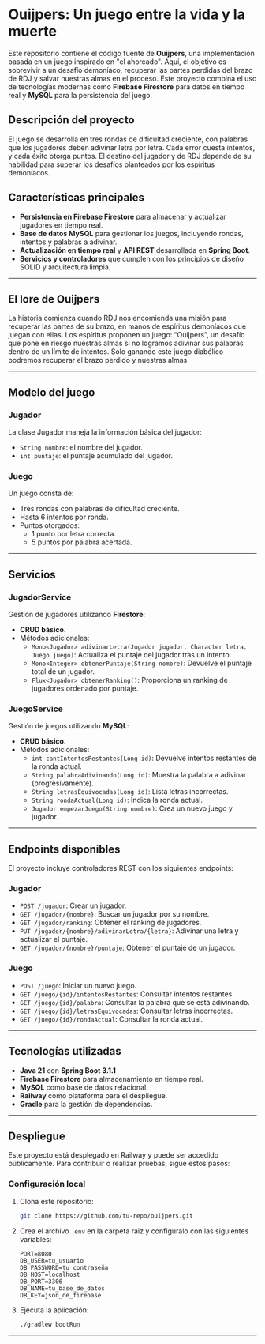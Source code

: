 # Ouijpers: Un juego entre la vida y la muerte

Este repositorio contiene el código fuente de **Ouijpers**, una implementación basada en un juego inspirado en "el ahorcado". Aquí, el objetivo es sobrevivir a un desafío demoníaco, recuperar las partes perdidas del brazo de RDJ y salvar nuestras almas en el proceso. Este proyecto combina el uso de tecnologías modernas como **Firebase Firestore** para datos en tiempo real y **MySQL** para la persistencia del juego.

## **Descripción del proyecto**
El juego se desarrolla en tres rondas de dificultad creciente, con palabras que los jugadores deben adivinar letra por letra. Cada error cuesta intentos, y cada éxito otorga puntos. El destino del jugador y de RDJ depende de su habilidad para superar los desafíos planteados por los espíritus demoníacos.

## **Características principales**
- **Persistencia en Firebase Firestore** para almacenar y actualizar jugadores en tiempo real.
- **Base de datos MySQL** para gestionar los juegos, incluyendo rondas, intentos y palabras a adivinar.
- **Actualización en tiempo real** y **API REST** desarrollada en **Spring Boot**.
- **Servicios y controladores** que cumplen con los principios de diseño SOLID y arquitectura limpia.

---

## **El lore de Ouijpers**
La historia comienza cuando RDJ nos encomienda una misión para recuperar las partes de su brazo, en manos de espíritus demoníacos que juegan con ellas. Los espíritus proponen un juego: “Ouijpers”, un desafío que pone en riesgo nuestras almas si no logramos adivinar sus palabras dentro de un límite de intentos. Solo ganando este juego diabólico podremos recuperar el brazo perdido y nuestras almas.

---

## **Modelo del juego**
### **Jugador**
La clase Jugador maneja la información básica del jugador:
- `String nombre`: el nombre del jugador.
- `int puntaje`: el puntaje acumulado del jugador.

### **Juego**
Un juego consta de:
- Tres rondas con palabras de dificultad creciente.
- Hasta 6 intentos por ronda.
- Puntos otorgados:
  - 1 punto por letra correcta.
  - 5 puntos por palabra acertada.

---

## **Servicios**
### **JugadorService**
Gestión de jugadores utilizando **Firestore**:
- **CRUD básico.**
- Métodos adicionales:
  - `Mono<Jugador> adivinarLetra(Jugador jugador, Character letra, Juego juego)`: Actualiza el puntaje del jugador tras un intento.
  - `Mono<Integer> obtenerPuntaje(String nombre)`: Devuelve el puntaje total de un jugador.
  - `Flux<Jugador> obtenerRanking()`: Proporciona un ranking de jugadores ordenado por puntaje.

### **JuegoService**
Gestión de juegos utilizando **MySQL**:
- **CRUD básico.**
- Métodos adicionales:
  - `int cantIntentosRestantes(Long id)`: Devuelve intentos restantes de la ronda actual.
  - `String palabraAdivinando(Long id)`: Muestra la palabra a adivinar (progresivamente).
  - `String letrasEquivocadas(Long id)`: Lista letras incorrectas.
  - `String rondaActual(Long id)`: Indica la ronda actual.
  - `Jugador empezarJuego(String nombre)`: Crea un nuevo juego y jugador.

---

## **Endpoints disponibles**
El proyecto incluye controladores REST con los siguientes endpoints:

### **Jugador**
- `POST /jugador`: Crear un jugador.
- `GET /jugador/{nombre}`: Buscar un jugador por su nombre.
- `GET /jugador/ranking`: Obtener el ranking de jugadores.
- `PUT /jugador/{nombre}/adivinarLetra/{letra}`: Adivinar una letra y actualizar el puntaje.
- `GET /jugador/{nombre}/puntaje`: Obtener el puntaje de un jugador.

### **Juego**
- `POST /juego`: Iniciar un nuevo juego.
- `GET /juego/{id}/intentosRestantes`: Consultar intentos restantes.
- `GET /juego/{id}/palabra`: Consultar la palabra que se está adivinando.
- `GET /juego/{id}/letrasEquivocadas`: Consultar letras incorrectas.
- `GET /juego/{id}/rondaActual`: Consultar la ronda actual.

---

## **Tecnologías utilizadas**
- **Java 21** con **Spring Boot 3.1.1**
- **Firebase Firestore** para almacenamiento en tiempo real.
- **MySQL** como base de datos relacional.
- **Railway** como plataforma para el despliegue.
- **Gradle** para la gestión de dependencias.

---

## **Despliegue**
Este proyecto está desplegado en Railway y puede ser accedido públicamente. Para contribuir o realizar pruebas, sigue estos pasos:

### **Configuración local**
1. Clona este repositorio:
   ```bash
   git clone https://github.com/tu-repo/ouijpers.git
   ```
2. Crea el archivo `.env` en la carpeta raiz y configuralo con las siguientes variables:
   ```env
   PORT=8080
   DB_USER=tu_usuario
   DB_PASSWORD=tu_contraseña
   DB_HOST=localhost
   DB_PORT=3306
   DB_NAME=tu_base_de_datos
   DB_KEY=json_de_firebase
   ```
3. Ejecuta la aplicación:
   ```bash
   ./gradlew bootRun
   ```

---

